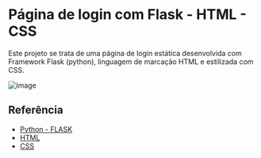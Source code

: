 
# Página de login com Flask - HTML - CSS

Este projeto se trata de uma página de login estática desenvolvida com Framework Flask (python), linguagem de marcação HTML e estilizada com CSS.

![image](https://github.com/Hallennen/Login_Flask_Web/assets/64508688/bff71d1c-7121-4efb-af13-e7e58eb576de)



## Referência

 - [Python - FLASK](https://github.com/Hallennen/Login_Flask_Web/blob/master/login_flask.py)
 - [HTML](https://github.com/Hallennen/Login_Flask_Web/blob/master/templates/login.html)
 - [CSS](https://github.com/Hallennen/Login_Flask_Web/blob/master/static/css/styles_login.css)

